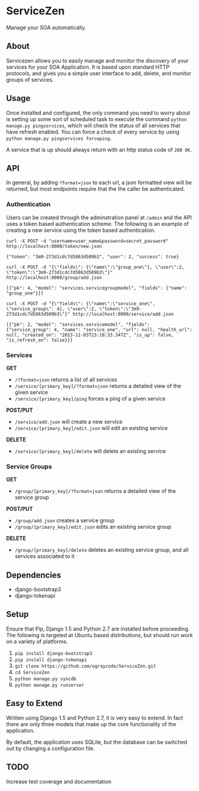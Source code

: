 # ServiceZen

Manage your SOA automatically.

## About

Servicezen allows you to easily manage and monitor the discovery of your services for your SOA Application. It is based upon standard HTTP protocols, and gives you a simple user interface to add, delete, and monitor groups of services. 

## Usage

Once installed and configured, the only command you need to worry about is setting up some sort of scheduled task to execute the command ``python manage.py pingservices``, which will check the status of all services that have refresh enabled. You can force a check of every service by using ``python manage.py pingservices forceping``.

A service that is up should always return with an http status code of ``200 OK``.

## API

In general, by adding ``?format=json`` to each url, a json formatted view will be returned, but most endpoints require that the the caller be authenticated.

### Authentication

Users can be created through the adminstration panel at ``/admin`` and the API uses a token based authentication scheme. The following is an example of creating a new service using the token based authentication.

    curl -X POST -d "username=user_name&password=secret_password" http://localhost:8000/token/new.json

    {"token": "3m9-273d1cdc7d5863d509b3", "user": 2, "success": true}

    curl -X POST -d "{\"fields\": {\"name\":\"group_one\"}, \"user\":2, \"token\":\"3m9-273d1cdc7d5863d509b3\"}" http://localhost:8000/group/add.json

    [{"pk": 4, "model": "services.servicegroupmodel", "fields": {"name": "group_one"}}]

    curl -X POST -d "{\"fields\": {\"name\":\"service_one\", \"service_group\": 4}, \"user\":2, \"token\":\"3m9-273d1cdc7d5863d509b3\"}" http://localhost:8000/service/add.json

    [{"pk": 2, "model": "services.servicemodel", "fields": {"service_group": 4, "name": "service_one", "url": null, "health_url": null, "created_on": "2013-11-03T23:18:33.347Z", "is_up": false, "is_refresh_on": false}}]

### Services

**GET**

*   ``/?format=json`` returns a list of all services
*   ``/service/[primary_key]/?format=json`` returns a detailed view of the given service
*   ``/service/[primary_key]/ping`` forces a ping of a given service

**POST/PUT**

*   ``/service/add.json`` will create a new service
*   ``/service/[primary_key]/edit.json`` will edit an existing service

**DELETE**

*   ``/service/[primary_key]/delete`` will delete an existing service

### Service Groups

**GET**

*   ``/group/[primary_key]/?format=json`` returns a detailed view of the service group

**POST/PUT**

*   ``/group/add.json`` creates a service group
*   ``/group/[primary_key]/edit.json`` edits an existing service group

**DELETE**

*   ``/group/[primary_key]/delete`` deletes an existing service group, and all services associated to it

## Dependencies

*   django-bootstrap3
*   django-tokenapi

## Setup
Ensure that Pip, Django 1.5 and Python 2.7 are installed before proceeding. The following is targeted at Ubuntu based distributions, but should run work on a variety of platforms.

1. ``pip install django-bootstrap3``
2. ``pip install django-tokenapi``
3. ``git clone https://github.com/ograycode/ServiceZen.git``
4. ``cd ServiceZen``
5. ``python manage.py syncdb``
6. ``python manage.py runserver``

## Easy to Extend

Written using Django 1.5 and Python 2.7, it is very easy to extend. In fact there are only three models that make up the core functionality of the application. 

By default, the application uses SQLite, but the database can be switched out by changing a configuration file.

## TODO

Increase test coverage and documentation